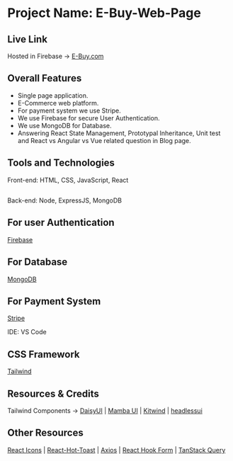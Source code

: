 # Project Name: E-Buy-Web-Page

## Live Link
Hosted in Firebase -> [E-Buy.com](https://wildeye-ca61d.web.app/)

## Overall Features
* Single page application.
* E-Commerce web platform.
* For payment system we use Stripe.
* We use Firebase for secure User Authentication.
* We use MongoDB for Database.
* Answering React State Management, Prototypal Inheritance, Unit test and React vs Angular vs Vue related question in Blog page.

## Tools and Technologies
Front-end: HTML, CSS, JavaScript, React
##
Back-end: Node, ExpressJS, MongoDB

## For user Authentication
[Firebase](https://firebase.google.com/)

## For Database
[MongoDB](https://firebase.google.com/)

## For Payment System
[Stripe](https://stripe.com/)

IDE: VS Code

## CSS Framework
[Tailwind](https://tailwindcss.com/)

## Resources & Credits
Tailwind Components -> 
[DaisyUI](https://daisyui.com/) |
[Mamba UI](https://www.mambaui.com/) |
[Kitwind](https://kitwind.io/products/kometa/components) |
[headlessui](https://headlessui.com/)

## Other Resources

[React Icons](https://react-icons.github.io/react-icons) | [React-Hot-Toast](https://react-hot-toast.com/) |
[Axios](https://axios-http.com/) |
[ React Hook Form](https://react-hook-form.com/) |
[ TanStack Query](https://tanstack.com/query/v4/?from=reactQueryV3&original=https://react-query-v3.tanstack.com/)
